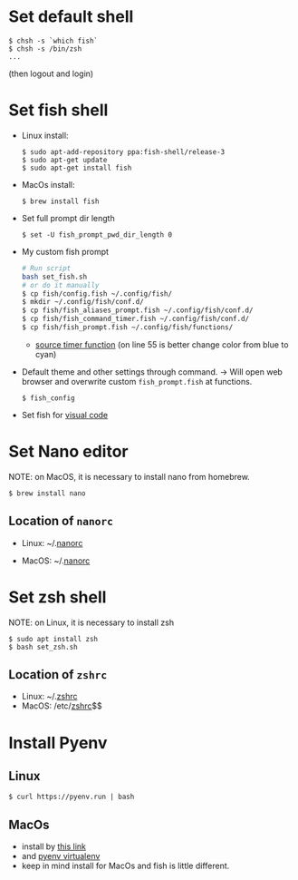 # Set default shell
```
$ chsh -s `which fish`
$ chsh -s /bin/zsh
...
```
(then logout and login)

# Set fish shell
- Linux install:
    ```
    $ sudo apt-add-repository ppa:fish-shell/release-3
    $ sudo apt-get update
    $ sudo apt-get install fish
    ```
- MacOs install:
    ```
    $ brew install fish
    ```

- Set full prompt dir length
    ```
    $ set -U fish_prompt_pwd_dir_length 0
    ```

- My custom fish prompt
    ```sh
    # Run script
    bash set_fish.sh
    # or do it manually
    $ cp fish/config.fish ~/.config/fish/
    $ mkdir ~/.config/fish/conf.d/
    $ cp fish/fish_aliases_prompt.fish ~/.config/fish/conf.d/
    $ cp fish/fish_command_timer.fish ~/.config/fish/conf.d/
    $ cp fish/fish_prompt.fish ~/.config/fish/functions/
    ```
    - [source timer function](https://github.com/jichu4n/fish-command-timer) (on line 55 is better change color from blue to cyan)

- Default theme and other settings through command. -> Will open web browser and overwrite custom ``fish_prompt.fish`` at functions.
    ```
    $ fish_config
    ```

- Set fish for [visual code](https://medium.com/@maheshblog/vs-code-fish-cool-dev-setup-78c90d9e6a23)
  

# Set Nano editor
NOTE: on MacOS, it is necessary to install nano from homebrew.
```
$ brew install nano
```

## Location of `nanorc` 

- Linux: ~/.[nanorc](nanorc)

- MacOS: ~/.[nanorc](nanorc)

# Set zsh shell
NOTE: on Linux, it is necessary to install zsh 
```
$ sudo apt install zsh
$ bash set_zsh.sh
```

## Location of `zshrc`
- Linux: ~/.[zshrc](zshrc)
- MacOS: /etc/[zshrc](zshrc)$$

# Install Pyenv
## Linux
```
$ curl https://pyenv.run | bash
```
## MacOs
- install by [this link](https://github.com/pyenv/pyenv#homebrew-on-macos)
- and [pyenv virtualenv](https://github.com/pyenv/pyenv-virtualenv)
- keep in mind install for MacOs and fish is little different.



